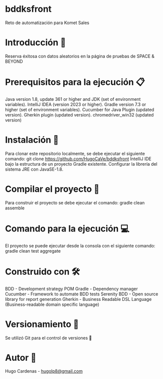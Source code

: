 # bddksfront
Reto de automatización para Komet Sales

# Introducción 🚀

Reserva éxitosa con datos aleatorios en la página de pruebas de SPACE & BEYOND

# Prerequisitos para la ejecución 📋

Java version 1.8, update 361 or higher and JDK (set of environment variables). IntelliJ IDEA (version 2023 or higher). Gradle version 7.3 or higher (set of environment variables). Cucumber for Java Plugin (updated version). Gherkin plugin (updated version). chromedriver_win32 (updated version)

# Instalación 🔧

Para clonar este repositorio localmente, se debe ejecutar el siguiente comando: git clone https://github.com/HugoCaVe/bddksfront IntelliJ IDE bajo la estructura de un proyecto Gradle existente. Configurar la librería del sistema JRE con JavaSE-1.8.

# Compilar el proyecto 🔨

Para construir el proyecto se debe ejecutar el comando: gradle clean assemble

# Comando para la ejecución 💻

El proyecto se puede ejecutar desde la consola con el siguiente comando: gradle clean test aggregate

# Construido con 🛠

BDD - Development strategy POM Gradle - Dependency manager Cucumber - Framework to automate BDD tests Serenity BDD - Open source library for report generation Gherkin - Business Readable DSL Language (Business-readable domain specific language)

# Versionamiento 📌

Se utilizó Git para el control de versiones 🔀

# Autor 👨

Hugo Cardenas - hugolp8@gmail.com
